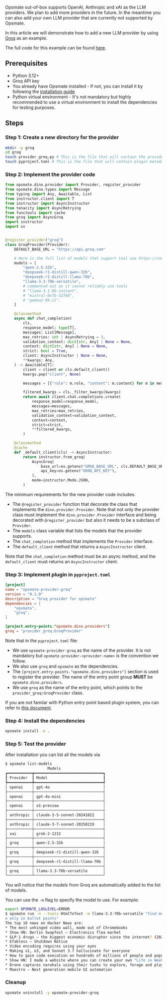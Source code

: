 Opsmate out-of-box supports OpenAI, Anthropic and xAI as the LLM providers. We plan to add more providers in the future. In the meantime you can also add your own LLM provider that are currently not supported by Opsmate.

In this article we will demonstrate how to add a new LLM provider by using [Groq](https://groq.com) as an example.

The full code for this example can be found [here](https://github.com/opsmate/opsmate/tree/main/examples/providers/groq).

## Prerequisites

- Python 3.12+
- Groq API key
- You already have Opsmate installed - If not, you can install it by following the [installation guide](../index.md#getting-started)
- Python virtual environment - It's not mandatory but highly recommended to use a virtual environment to install the dependencies for testing purposes.

## Steps

### Step 1: Create a new directory for the provider

```bash
mkdir -p groq
cd groq
touch provider_groq.py # This is the file that will contain the provider code
touch pyproject.toml # This is the file that will contain plugin metadata
```

### Step 2: Implement the provider code

```python
from opsmate.dino.provider import Provider, register_provider
from opsmate.dino.types import Message
from typing import Any, Awaitable, List
from instructor.client import T
from instructor import AsyncInstructor
from tenacity import AsyncRetrying
from functools import cache
from groq import AsyncGroq
import instructor
import os


@register_provider("groq")
class GroqProvider(Provider):
    DEFAULT_BASE_URL = "https://api.groq.com"

    # Here is the full list of models that support tool use https://console.groq.com/docs/tool-use
    models = [
        "qwen-2.5-32b",
        "deepseek-r1-distill-qwen-32b",
        "deepseek-r1-distill-llama-70b",
        "llama-3.3-70b-versatile",
        # commented out as it cannot reliably use tools
        # "llama-3.1-8b-instant",
        # "mixtral-8x7b-32768",
        # "gemma2-9b-it",
    ]

    @classmethod
    async def chat_completion(
        cls,
        response_model: type[T],
        messages: List[Message],
        max_retries: int | AsyncRetrying = 3,
        validation_context: dict[str, Any] | None = None,
        context: dict[str, Any] | None = None,
        strict: bool = True,
        client: AsyncInstructor | None = None,
        **kwargs: Any,
    ) -> Awaitable[T]:
        client = client or cls.default_client()
        kwargs.pop("client", None)

        messages = [{"role": m.role, "content": m.content} for m in messages]

        filtered_kwargs = cls._filter_kwargs(kwargs)
        return await client.chat.completions.create(
            response_model=response_model,
            messages=messages,
            max_retries=max_retries,
            validation_context=validation_context,
            context=context,
            strict=strict,
            **filtered_kwargs,
        )

    @classmethod
    @cache
    def _default_client(cls) -> AsyncInstructor:
        return instructor.from_groq(
            AsyncGroq(
                base_url=os.getenv("GROQ_BASE_URL", cls.DEFAULT_BASE_URL),
                api_key=os.getenv("GROQ_API_KEY"),
            ),
            mode=instructor.Mode.JSON,
        )
```

The minimum requirements for the new provider code includes:

- The `@register_provider` function that decorate the class that implements the `dino.provider.Provider`. Note that not only the provider class must implement the `dino.provider.Provider` interface and being decorated with `@register_provider` but also it needs to be a subclass of `Provider`.
- The `models` class variable that lists the models that the provider supports.
- The `chat_completion` method that implements the `Provider` interface.
- The `default_client` method that returns a `AsyncInstructor` client.

Note that the `chat_completion` method must be an async method, and the `default_client` must returns an `AsyncInstructor` client.

### Step 3: Implement plugin in `pyproject.toml`

```toml
[project]
name = "opsmate-provider-groq"
version = "0.1.0"
description = "Groq provider for opsmate"
dependencies = [
    "opsmate",
    "groq",
]

[project.entry-points."opsmate.dino.providers"]
groq = "provider_groq:GroqProvider"
```

Note that in the `pyproject.toml` file:

- We use `opsmate-provider-groq` as the name of the provider. It is not mandatory but `opsmate-provider-<provider-name>` is the convention we follow.
- We also use `groq` and `opsmate` as the dependencies.
- The `[project.entry-points."opsmate.dino.providers"]` section is used to register the provider. The name of the entry point group **MUST** be `opsmate.dino.providers`.
- We use `groq` as the name of the entry point, which points to the `provider_groq:GroqProvider` class.

If you are not familar with Python entry point based plugin system, you can refer to [this document](https://setuptools.pypa.io/en/latest/userguide/entry_point.html#entry-points-for-plugins).

### Step 4: Install the dependencies

```bash
opsmate install -e .
```

### Step 5: Test the provider

After installation you can list all the models via

```bash
$ opsmate list-models
                   Models
┏━━━━━━━━━━━┳━━━━━━━━━━━━━━━━━━━━━━━━━━━━━━━┓
┃ Provider  ┃ Model                         ┃
┡━━━━━━━━━━━╇━━━━━━━━━━━━━━━━━━━━━━━━━━━━━━━┩
│ openai    │ gpt-4o                        │
├───────────┼───────────────────────────────┤
│ openai    │ gpt-4o-mini                   │
├───────────┼───────────────────────────────┤
│ openai    │ o1-preview                    │
├───────────┼───────────────────────────────┤
│ anthropic │ claude-3-5-sonnet-20241022    │
├───────────┼───────────────────────────────┤
│ anthropic │ claude-3-7-sonnet-20250219    │
├───────────┼───────────────────────────────┤
│ xai       │ grok-2-1212                   │
├───────────┼───────────────────────────────┤
│ groq      │ qwen-2.5-32b                  │
├───────────┼───────────────────────────────┤
│ groq      │ deepseek-r1-distill-qwen-32b  │
├───────────┼───────────────────────────────┤
│ groq      │ deepseek-r1-distill-llama-70b │
├───────────┼───────────────────────────────┤
│ groq      │ llama-3.3-70b-versatile       │
└───────────┴───────────────────────────────┘
```

You will notice that the models from Groq are automatically added to the list of models.

You can use the `-m` flag to specify the model to use. For example:

```bash
export OPSMATE_LOGLEVEL=ERROR
$ opsmate run -n --tools HtmlToText -m llama-3.3-70b-versatile "find me top 10 news on the hacker news, titl
e only in bullet points"
The top 10 news on Hacker News are:
* The most unhinged video wall, made out of Chromebooks
* Show HN: Berlin Swapfest – Electronics flea market
* GLP-1 drugs – the biggest economic disruptor since the internet? (2024)
* Efabless – Shutdown Notice
* Video encoding requires using your eyes
* Making o1, o3, and Sonnet 3.7 hallucinate for everyone
* How to gain code execution on hundreds of millions of people and popular apps
* Show HN: I made a website where you can create your own "Life in Weeks" timeline
* Drone captures narwhals using their tusks to explore, forage and play
* Maestro – Next generation mobile UI automation
```

### Cleanup

```bash
opsmate uninstall -y opsmate-provider-groq
```
